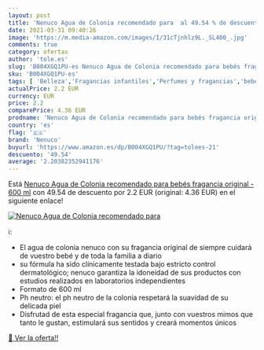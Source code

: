 ```yaml
---
layout: post
title: 'Nenuco Agua de Colonia recomendado para  al 49.54 % de descuento'
date: 2021-03-31 09:40:26
image: 'https://m.media-amazon.com/images/I/31cTjnhlz9L._SL400_.jpg'
comments: true
category: ofertas
author: 'tole.es'
slug: 'B004XGQ1PU-es Nenuco Agua de Colonia recomendado para bebés fragancia...'
sku: 'B004XGQ1PU-es'
tags: [ 'Belleza','Fragancias infantiles','Perfumes y fragancias','bebés','nenuco', ]
actualPrice: 2.2 EUR
currency: EUR
price: 2.2
comparePrice: 4.36 EUR
prodname: 'Nenuco Agua de Colonia recomendado para bebés fragancia original - 600 ml'
country: 'es'
flag: '🇪🇸'
brand: 'Nenuco'
buyurl: 'https://www.amazon.es/dp/B004XGQ1PU/?tag=tolees-21'
descuento: '49.54'
average: '2.20382352941176'
---
```


Está [Nenuco Agua de Colonia recomendado para bebés fragancia original - 600 ml](https://www.amazon.es/dp/B004XGQ1PU/?tag=tolees-21) con 49.54 de descuento por 2.2 EUR (original: 4.36 EUR) en el siguiente enlace!

[![Nenuco Agua de Colonia recomendado para ](https://m.media-amazon.com/images/I/31cTjnhlz9L._SL400_.jpg)](https://www.amazon.es/dp/B004XGQ1PU/?tag=tolees-21)

ℹ️:

- El agua de colonia nenuco con su fragancia original de siempre cuidará de vuestro bebé y de toda la familia a diario
- su fórmula ha sido clínicamente testada bajo estricto control dermatológico; nenuco garantiza la idoneidad de sus productos con estudios realizados en laboratorios independientes
- Formato de 600 ml
- Ph neutro: el ph neutro de la colonia respetará la suavidad de su delicada piel
- Disfrutad de esta especial fragancia que, junto con vuestros mimos que tanto le gustan, estimulará sus sentidos y creará momentos únicos

[🛒 Ver la oferta!!](https://www.amazon.es/dp/B004XGQ1PU/?tag=tolees-21)
